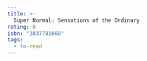 ```yaml
---
title: >-
  Super Normal: Sensations of the Ordinary
rating: 0
isbn: "3037781068"
tags:
  - to-read
---
```


